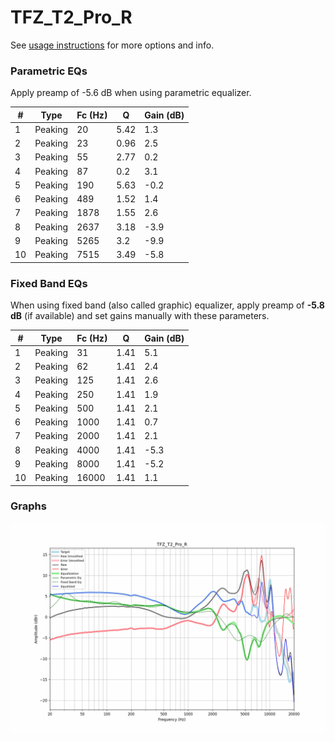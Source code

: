 # TFZ_T2_Pro_R
See [usage instructions](https://github.com/jaakkopasanen/AutoEq#usage) for more options and info.

### Parametric EQs
Apply preamp of -5.6 dB when using parametric equalizer.

|   # | Type    |   Fc (Hz) |    Q |   Gain (dB) |
|-----|---------|-----------|------|-------------|
|   1 | Peaking |        20 | 5.42 |         1.3 |
|   2 | Peaking |        23 | 0.96 |         2.5 |
|   3 | Peaking |        55 | 2.77 |         0.2 |
|   4 | Peaking |        87 | 0.2  |         3.1 |
|   5 | Peaking |       190 | 5.63 |        -0.2 |
|   6 | Peaking |       489 | 1.52 |         1.4 |
|   7 | Peaking |      1878 | 1.55 |         2.6 |
|   8 | Peaking |      2637 | 3.18 |        -3.9 |
|   9 | Peaking |      5265 | 3.2  |        -9.9 |
|  10 | Peaking |      7515 | 3.49 |        -5.8 |

### Fixed Band EQs
When using fixed band (also called graphic) equalizer, apply preamp of **-5.8 dB** (if available) and set gains manually with these parameters.

|   # | Type    |   Fc (Hz) |    Q |   Gain (dB) |
|-----|---------|-----------|------|-------------|
|   1 | Peaking |        31 | 1.41 |         5.1 |
|   2 | Peaking |        62 | 1.41 |         2.4 |
|   3 | Peaking |       125 | 1.41 |         2.6 |
|   4 | Peaking |       250 | 1.41 |         1.9 |
|   5 | Peaking |       500 | 1.41 |         2.1 |
|   6 | Peaking |      1000 | 1.41 |         0.7 |
|   7 | Peaking |      2000 | 1.41 |         2.1 |
|   8 | Peaking |      4000 | 1.41 |        -5.3 |
|   9 | Peaking |      8000 | 1.41 |        -5.2 |
|  10 | Peaking |     16000 | 1.41 |         1.1 |

### Graphs
![](./TFZ_T2_Pro_R.png)
